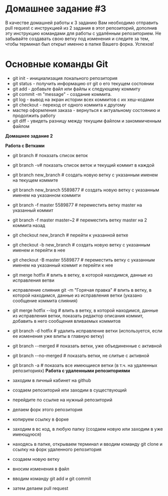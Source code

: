 # Домашнее задание #3

В качестве домашней работы к 3 заданию Вам необходимо отправить pull request с инструкцией из 2 задания в этот репозиторий, дополнив эту инструкцию командами для работы с удалённым репозиторием. Не забывайте создавать свою ветку под изменения и следите за тем, чтобы терминал был открыт именно в папке Вашего форка. Успехов!

# Основные команды Git
 - git init - инициализация локального репозитория
 - git status - получить информацию от git о его текущем состоянии
 - git add - добавьте файл или файлы к следующему коммиту
 - git commit -m "message" - создание коммита.
 - git log - вывод на экран истории всех коммитов с их хеш-кодами
 - git checkout - переход от одного коммита к другому
 - мастер оформления заказа - вернуться к актуальному состоянию и продолжить работу
 - git diff - увидеть разницу между текущим файлом и закоммиченным файлом
 
**Домашнее задание 2**

 **Работа с Ветками**

 - git branch # показать список веток
 - git branch -v# показать список веток и текущий коммит в каждой
 - git branch new_branch # создать новую ветку с указанным именем на текущем коммите
 - git branch new_branch 5589877 # создать новую ветку с указанным именем на указанном коммити
 - git branch -f master 5589877 # переместить ветку master на указанный коммит
 - git branch -f master master~2 # переместить ветку master на 2 коммита назад
 - git checkout new_branch # перейти к указанной ветке
 - git checkout -b new_branch # создать новую ветку с указанным именем и перейти в нее
 - git checkout -B master 5589877 # переместить ветку с указанным именем на указанный коммит и перейти к нее
 - git merge hotfix # влить в ветку, в которой находимся, данные из исправления ветви
 - исправление слияния git -m "Горячая правка" # влить в ветку, в которой находимся, данные из исправления ветки (указано сообщение коммита слияния)
 - git merge hotfix --log # влить в ветку, в которой находимся, данные из исправления ветки, показать редактор описания коммит, добавить в него сообщения вливаемых коммитов
 - git branch -d hotfix # удалить исправление ветки (используется, если ее изменения уже влиты в главную ветку)
 - git branch --merged # показать ветки, уже объединенные с активной
 - git branch --no-merged # показать ветки, не слитые с активной
 - git branch -a # показать все имеющиеся ветки (в т.ч. на удаленных репозиториях)
 **Работа с удаленными репозиториями**

 - заходим в личный кабинет на github
 - создаем репозиторий или заходим в существующий
 - перейдите по ссылке на нужный репозиторий
 - делаем форк этого репозитория
 - копируем ссылку в форке
 - заходим в вс код, в любую папку (создаем новую или заходим в уже имеющуюся)
 - находясь в папке, открываем терминал и вводим команду git clone и ссылку на форк удаленного репозитория
 - создаем новую ветку
 - вносим изменения в файл
 - вводим команду git add и git commit
 - затем делаем pull request



 